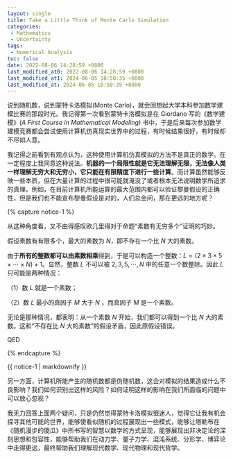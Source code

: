 ```yaml
---
layout: single
title: Take a Little Think of Monte Carlo Simulation
categories:
 - Mathematics
 - Uncertainty 
tags: 
 - Numerical Analysis
toc: false
date: 2022-08-06 14:28:59 +0800
last_modified_at0: 2022-08-06 14:28:59 +0800
last_modified_at1: 2024-06-05 18:50:35 +0800
last_modified_at: 2024-06-05 18:50:35 +0800
---
```


说到随机数，说到蒙特卡洛模拟(Monte Carlo)，就会回想起大学本科参加数学建模比赛的那段时光。我记得第一次看到蒙特卡洛模拟是在 Giordano 写的《数学建模》(*A First Course in Mathematical Modeling)* 书中，于是后来每次参加数学建模竞赛都会尝试使用计算机仿真现实世界中的过程，有时候结果很好，有时候却不尽如人意。

我记得之前看到有观点认为，这种使用计算机仿真模拟的方法不是真正的数学。在一定程度上我同意这种说法。**机器的一个局限性就是它无法理解无限，无法像人类一样理解无穷大和无穷小，它只能在有限精度下进行一些计算**。而计算虽然能够反映一些本质，但在大量计算的过程中很可能就淹没了或者根本无法说明数学所追求的真理。例如，在目前计算机所能运算的最大范围内都可以验证黎曼假设的正确性，但是我们也不能宣布黎曼假设是对的，人们总会问，那在更远的地方呢？

{% capture notice-1 %}

从这种角度看，又不由得感叹欧几里得对于命题“素数有无穷多个”证明的巧妙。

假设素数有有限多个，最大的素数为 $N$，即不存在一个比 $N$ 大的素数。

由于**所有的整数都可以由素数相乘**得到，于是可以构造一个整数：$L=(2\times3\times5\times\cdots\times N)+1$。显然，整数 $L$ 不可以被 $2,3,5,\cdots,N$ 中的任意一个数整除。因此 $L$ 只可能是两种情况：

（1）数 $L$ 就是一个素数；

（2）数 $L$ 最小的真因子 $M$ 大于 $N$ ，而真因子 $M$ 是一个素数。

无论是那种情况，都表明：从一个素数 $N$ 开始，我们都可以得到一个比 $N$ 大的素数。这和“不存在比 $N$ 大的素数”的假设矛盾，因此原假设错误。

QED

{% endcapture %}

<div class="notice--primary">{{ notice-1 | markdownify }}</div>

另一方面，计算机所能产生的随机数都是伪随机数，这会对模拟的结果造成什么不良影响？我们如何识别出这样的风险？如何证明这样的影响在我们所面临的问题中可以放心忽视？

我无力回答上面两个疑问，只是仍然觉得蒙特卡洛模拟很迷人，觉得它让我有机会探寻其他可能的世界，能够使看似随机的过程展现出一些模式，能够让塔勒布在《随机漫步的傻瓜》中所书写的智慧以数学的方式呈现，能够展现出非决定论的深刻思想和包容性，能够帮助我们在动力学、量子力学、混沌系统、分形学、博弈论中走得更远，最终帮助我们理解现代数学、现代物理和现代哲学。



